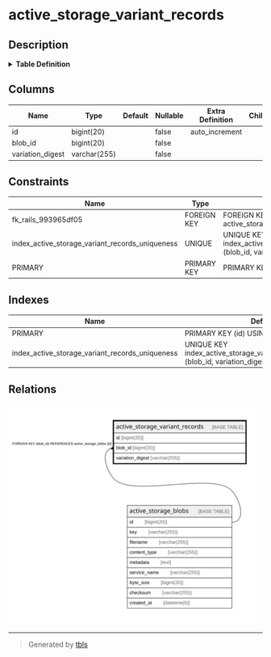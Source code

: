 # active_storage_variant_records

## Description

<details>
<summary><strong>Table Definition</strong></summary>

```sql
CREATE TABLE `active_storage_variant_records` (
  `id` bigint(20) NOT NULL AUTO_INCREMENT,
  `blob_id` bigint(20) NOT NULL,
  `variation_digest` varchar(255) NOT NULL,
  PRIMARY KEY (`id`),
  UNIQUE KEY `index_active_storage_variant_records_uniqueness` (`blob_id`,`variation_digest`),
  CONSTRAINT `fk_rails_993965df05` FOREIGN KEY (`blob_id`) REFERENCES `active_storage_blobs` (`id`)
) ENGINE=InnoDB DEFAULT CHARSET=utf8mb4
```

</details>

## Columns

| Name | Type | Default | Nullable | Extra Definition | Children | Parents | Comment |
| ---- | ---- | ------- | -------- | ---------------- | -------- | ------- | ------- |
| id | bigint(20) |  | false | auto_increment |  |  |  |
| blob_id | bigint(20) |  | false |  |  | [active_storage_blobs](active_storage_blobs.md) |  |
| variation_digest | varchar(255) |  | false |  |  |  |  |

## Constraints

| Name | Type | Definition |
| ---- | ---- | ---------- |
| fk_rails_993965df05 | FOREIGN KEY | FOREIGN KEY (blob_id) REFERENCES active_storage_blobs (id) |
| index_active_storage_variant_records_uniqueness | UNIQUE | UNIQUE KEY index_active_storage_variant_records_uniqueness (blob_id, variation_digest) |
| PRIMARY | PRIMARY KEY | PRIMARY KEY (id) |

## Indexes

| Name | Definition |
| ---- | ---------- |
| PRIMARY | PRIMARY KEY (id) USING BTREE |
| index_active_storage_variant_records_uniqueness | UNIQUE KEY index_active_storage_variant_records_uniqueness (blob_id, variation_digest) USING BTREE |

## Relations

![er](active_storage_variant_records.svg)

---

> Generated by [tbls](https://github.com/k1LoW/tbls)
